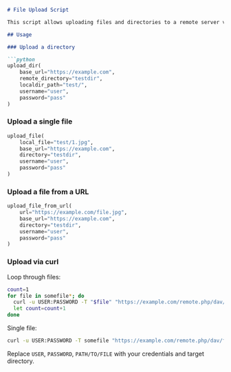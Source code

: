 
```markdown
# File Upload Script

This script allows uploading files and directories to a remote server via PHP.

## Usage

### Upload a directory

```python
upload_dir(
    base_url="https://example.com", 
    remote_directory="testdir",
    localdir_path="test/",
    username="user",
    password="pass"
)
```

### Upload a single file

```python  
upload_file(
    local_file="test/1.jpg",
    base_url="https://example.com",
    directory="testdir", 
    username="user",
    password="pass"
)
```

### Upload a file from a URL

```python
upload_file_from_url(
    url="https://example.com/file.jpg",
    base_url="https://example.com",
    directory="testdir",
    username="user",
    password="pass"  
)
```

### Upload via curl

Loop through files:

```bash
count=1
for file in somefile*; do
  curl -u USER:PASSWORD -T "$file" "https://example.com/remote.php/dav/files/USER/PATH/TO/FILE/$file"
  let count=count+1 
done
```

Single file:

```bash
curl -u USER:PASSWORD -T somefile "https://example.com/remote.php/dav/files/USER/PATH/TO/FILE/file"
```

Replace `USER`, `PASSWORD`, `PATH/TO/FILE` with your credentials and target directory.
```